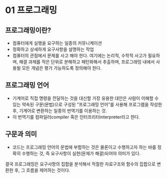 # 01 프로그래밍

## 프로그래밍이란?

- 컴퓨터에게 실행을 요구하는 일종의 커뮤니케이션
- 정확하고 상세하게 요구사항을 설명하는 작업
- 컴퓨터의 관점에서 문제를 사고 해야 한다. 여기에는 논리적, 수학적 사고가 필요하며, 해결 과제를 작은 단위로 분해하고 패턴화해서 추출하며, 프로그래밍 내에서 사용될 모든 개념은 평가 가능하도록 정의해야 한다.

## 프로그래밍 언어

- 기계어로 직접 명령을 전달하는 것을 대신할 가장 유용한 대안은 사람이 이해할 수 있는 약속된 구문(문법)으로 구성된 “프로그래밍 언어”를 사용해 프로그램을 작성한 후, 기계어로 변환하는 일종의 번역기를 이용하는 것.
- 이 번역기를 컴파일러compiler 혹은 인터프리터interpreter라고 한다.

## 구문과 의미

- 코드는 프로그래밍 언어의 문법에 부합하는 것은 물론이고 수행하고자 하는 바를 정확히 수행하는 것, 즉 요구사항이 실현(문제가 해결)되어야 의미가 있다.

결국 프로그래밍은 요구사항의 집합을 분석해서 적절한 자료구조와 함수의 집합으로 변환한 후, 그 흐름을 제어하는 것이다.
